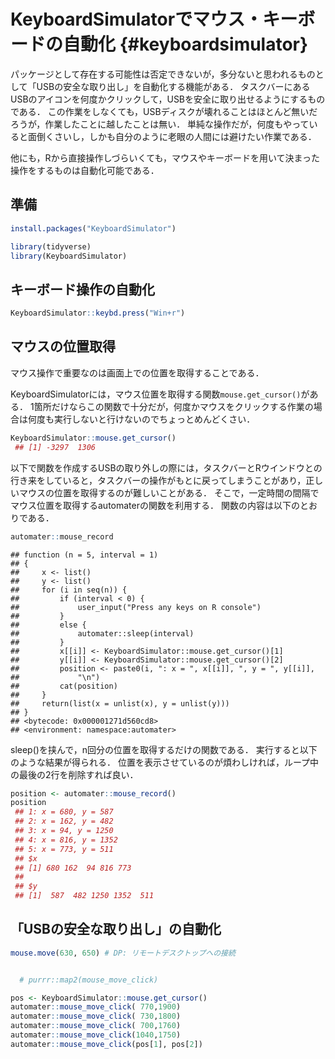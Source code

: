 # KeyboardSimulatorでマウス・キーボードの自動化 {#keyboardsimulator}

<!--
-->

<!--
https://github.com/ChiHangChen/KeyboardSimulator/

PyAutoGUIみたいに，画像認識でクリックしてくれるパッケージはなさそう

rMouse cran
  # http://cran.nexr.com/web/packages/rMouse/vignettes/rMouseVignette.html
  # archivedになっているが，記録する関数は使えそう
-->


パッケージとして存在する可能性は否定できないが，多分ないと思われるものとして「USBの安全な取り出し」を自動化する機能がある．
タスクバーにあるUSBのアイコンを何度かクリックして，USBを安全に取り出せるようにするものである．
この作業をしなくても，USBディスクが壊れることはほとんど無いだろうが，作業したことに越したことは無い．
単純な操作だが，何度もやっていると面倒くさいし，しかも自分のように老眼の人間には避けたい作業である．

他にも，Rから直接操作しづらいくても，マウスやキーボードを用いて決まった操作をするものは自動化可能である．

## 準備


```r
install.packages("KeyboardSimulator")
```


```r
library(tidyverse)
library(KeyboardSimulator)
```


## キーボード操作の自動化


```r
KeyboardSimulator::keybd.press("Win+r")
```

## マウスの位置取得

マウス操作で重要なのは画面上での位置を取得することである．

KeyboardSimulatorには，マウス位置を取得する関数`mouse.get_cursor()`がある．
1箇所だけならこの関数で十分だが，何度かマウスをクリックする作業の場合は何度も実行しないと行けないのでちょっとめんどくさい．


```r
KeyboardSimulator::mouse.get_cursor()
 ## [1] -3297  1306
```

以下で関数を作成するUSBの取り外しの際には，タスクバーとRウインドウとの行き来をしていると，タスクバーの操作がもとに戻ってしまうことがあり，正しいマウスの位置を取得するのが難しいことがある．
そこで，一定時間の間隔でマウス位置を取得するautomaterの関数を利用する．
関数の内容は以下のとおりである．


```r
automater::mouse_record
```

```
## function (n = 5, interval = 1) 
## {
##     x <- list()
##     y <- list()
##     for (i in seq(n)) {
##         if (interval < 0) {
##             user_input("Press any keys on R console")
##         }
##         else {
##             automater::sleep(interval)
##         }
##         x[[i]] <- KeyboardSimulator::mouse.get_cursor()[1]
##         y[[i]] <- KeyboardSimulator::mouse.get_cursor()[2]
##         position <- paste0(i, ": x = ", x[[i]], ", y = ", y[[i]], 
##             "\n")
##         cat(position)
##     }
##     return(list(x = unlist(x), y = unlist(y)))
## }
## <bytecode: 0x000001271d560cd8>
## <environment: namespace:automater>
```

sleep()を挟んで，n回分の位置を取得するだけの関数である．
実行すると以下のような結果が得られる．
位置を表示させているのが煩わしければ，ループ中の最後の2行を削除すれば良い．



```r
position <- automater::mouse_record()
position
 ## 1: x = 680, y = 587
 ## 2: x = 162, y = 482
 ## 3: x = 94, y = 1250
 ## 4: x = 816, y = 1352
 ## 5: x = 773, y = 511
 ## $x
 ## [1] 680 162  94 816 773
 ## 
 ## $y
 ## [1]  587  482 1250 1352  511
```


## 「USBの安全な取り出し」の自動化



```r
mouse.move(630, 650) # DP: リモートデスクトップへの接続


  # purrr::map2(mouse_move_click)

pos <- KeyboardSimulator::mouse.get_cursor()
automater::mouse_move_click( 770,1900)
automater::mouse_move_click( 730,1800)
automater::mouse_move_click( 700,1760)
automater::mouse_move_click(1040,1750)
automater::mouse_move_click(pos[1], pos[2])
```
